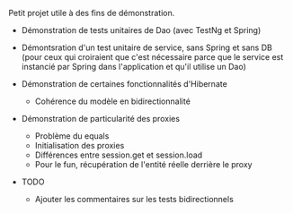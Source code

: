 Petit projet utile à des fins de démonstration.

* Démonstration de tests unitaires de Dao (avec TestNg et Spring)

* Démontsration d'un test unitaire de service, sans Spring et sans DB (pour ceux qui croiraient que c'est nécessaire parce que le service est instancié par Spring dans l'application et qu'il utilise un Dao)

* Démonstration de certaines fonctionnalités d'Hibernate
	+ Cohérence du modèle en bidirectionnalité
	
* Démonstration de particularité des proxies
	+ Problème du equals
	+ Initialisation des proxies
	+ Différences entre session.get et session.load
	+ Pour le fun, récupération de l'entité réelle derrière le proxy

* TODO
	+ Ajouter les commentaires sur les tests bidirectionnels
